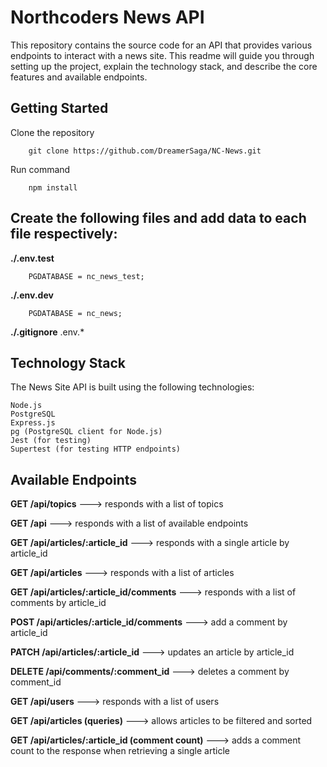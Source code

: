 # Northcoders News API

This repository contains the source code for an API that provides various endpoints to interact with a news site. This readme will guide you through setting up the project, explain the technology stack, and describe the core features and available endpoints.

## Getting Started

Clone the repository

        git clone https://github.com/DreamerSaga/NC-News.git

Run command

        npm install


## Create the following files and add data to each file respectively:

**./.env.test** 

        PGDATABASE = nc_news_test;

**./.env.dev**

        PGDATABASE = nc_news;

**./.gitignore**
        .env.*


## Technology Stack

The News Site API is built using the following technologies:

    Node.js
    PostgreSQL
    Express.js
    pg (PostgreSQL client for Node.js)
    Jest (for testing)
    Supertest (for testing HTTP endpoints)

## Available Endpoints

**GET /api/topics**  --->  responds with a list of topics

**GET /api**  --->  responds with a list of available endpoints

**GET /api/articles/:article_id**  --->  responds with a single article by article_id

**GET /api/articles** --->  responds with a list of articles

**GET /api/articles/:article_id/comments**  --->  responds with a list of comments by article_id

**POST /api/articles/:article_id/comments**  --->  add a comment by article_id

**PATCH /api/articles/:article_id**  --->  updates an article by article_id

**DELETE /api/comments/:comment_id**  --->  deletes a comment by comment_id

**GET /api/users**  --->  responds with a list of users

**GET /api/articles (queries)**  --->  allows articles to be filtered and sorted

**GET /api/articles/:article_id (comment count)**  --->  adds a comment count to the response when retrieving a single article
